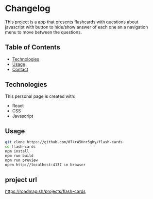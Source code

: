 # Changelog

This project is a app that presents flashcards with questions about javascript with button to hide/show answer of each one an a navigation menu to move between the questions.

## Table of Contents

- [Technologies](#technologies)
- [Usage](#usage)
- [Contact](#contact)

## Technologies

This personal page is created with:

- React
- CSS
- Javascript

## Usage

```bash
git clone https://github.com/07krW5Hnr5ghy/flash-cards
cd flash-cards
npm install
npm run build
npm run preview
open http://localhost:4137 in browser
```

## project url

https://roadmap.sh/projects/flash-cards
